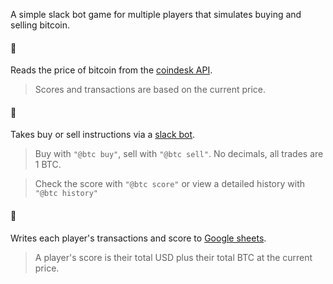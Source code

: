 A simple slack bot game for multiple players that simulates buying and selling bitcoin.

#### 🌲

Reads the price of bitcoin from the [coindesk API](https://www.coindesk.com/api/).

> Scores and transactions are based on the current price.

#### 🌳 

Takes buy or sell instructions via a [slack bot](https://api.slack.com/).

> Buy with `"@btc buy"`, sell with `"@btc sell"`. No decimals, all trades are 1 BTC. 

> Check the score with `"@btc score"` or view a detailed history with `"@btc history"`

#### 🎄

Writes each player's transactions and score to [Google sheets](https://developers.google.com/sheets/api/).

> A player's score is their total USD plus their total BTC at the current price.

